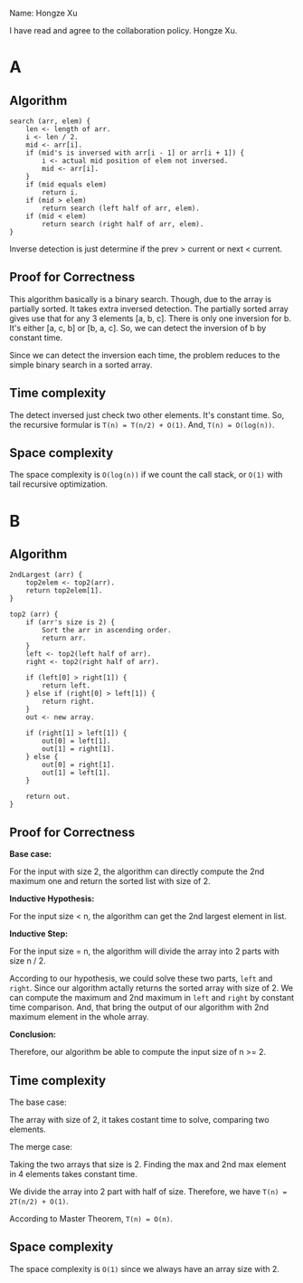 Name: Hongze Xu

I have read and agree to the collaboration policy. Hongze Xu.

# A

## Algorithm

```
search (arr, elem) {
    len <- length of arr.
    i <- len / 2.
    mid <- arr[i].
    if (mid's is inversed with arr[i - 1] or arr[i + 1]) {
        i <- actual mid position of elem not inversed.
        mid <- arr[i].
    }
    if (mid equals elem) 
        return i.
    if (mid > elem) 
        return search (left half of arr, elem).
    if (mid < elem)
        return search (right half of arr, elem).
}
```

Inverse detection is just determine if the prev > current or next < current.

## Proof for Correctness

This algorithm basically is a binary search. Though, due to the array is partially sorted. It takes extra inversed detection. The partially sorted array gives use that for any 3 elements [a, b, c]. There is only one inversion for b. It's either [a, c, b] or [b, a, c]. So, we can detect the inversion of b by constant time. 

Since we can detect the inversion each time, the problem reduces to the simple binary search in a sorted array.

## Time complexity

The detect inversed just check two other elements. It's constant time. So, the recursive formular is `T(n) = T(n/2) + O(1)`. And, `T(n) = O(log(n))`.

## Space complexity

The space complexity is `O(log(n))` if we count the call stack, or `O(1)` with tail recursive optimization.

# B

## Algorithm

```
2ndLargest (arr) {
    top2elem <- top2(arr).
    return top2elem[1].
}

top2 (arr) {
    if (arr's size is 2) {
        Sort the arr in ascending order.
        return arr.
    }
    left <- top2(left half of arr).
    right <- top2(right half of arr).

    if (left[0] > right[1]) {
        return left.
    } else if (right[0] > left[1]) {
        return right.
    }
    out <- new array.

    if (right[1] > left[1]) {
        out[0] = left[1].
        out[1] = right[1].
    } else {
        out[0] = right[1].
        out[1] = left[1].
    }
    
    return out.
}
```

## Proof for Correctness

**Base case:**

For the input with size 2, the algorithm can directly compute the 2nd maximum one and return the sorted list with size of 2.

**Inductive Hypothesis:**

For the input size < n, the algorithm can get the 2nd largest element in list.

**Inductive Step:**

For the input size = n, the algorithm will divide the array into 2 parts with size n / 2.

According to our hypothesis, we could solve these two parts, `left` and `right`. Since our algorithm actally returns the sorted array with size of 2. We can compute the maximum and 2nd maximum in `left` and `right` by constant time comparison. And, that bring the output of our algorithm with 2nd maximum element in the whole array.

**Conclusion:**

Therefore, our algorithm be able to compute the input size of n >= 2.

## Time complexity

The base case:

The array with size of 2, it takes costant time to solve, comparing two elements.

The merge case:

Taking the two arrays that size is 2. Finding the max and 2nd max element in 4 elements takes constant time.

We divide the array into 2 part with half of size. Therefore, we have `T(n) = 2T(n/2) + O(1)`.

According to Master Theorem, `T(n) = O(n)`. 

## Space complexity

The space complexity is `O(1)` since we always have an array size with 2.